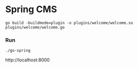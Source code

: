 # Spring CMS

```shell
go build -buildmode=plugin -o plugins/welcome/welcome.so plugins/welcome/welcome.go
```

### Run
```shell
./go-spring
```

http://localhost:8000
